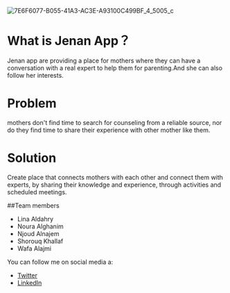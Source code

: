 
![7E6F6077-B055-41A3-AC3E-A93100C499BF_4_5005_c](https://user-images.githubusercontent.com/85634409/204134727-81d4b45f-d6f8-4a03-aad0-471eb414e95d.jpeg)


# What is Jenan App？

Jenan app are providing a place for mothers where they can have a conversation with a real expert to help them for parenting.And she can also follow her interests.

# Problem
 mothers don't find time to search for counseling from a reliable source, nor do they find time to share their experience with other mother like them.
  
# Solution
Create place that connects mothers with each other and connect them with experts, by sharing their knowledge and experience, through activities and scheduled meetings.

##Team members 

- Lina Aldahry
- Noura Alghanim
- Njoud Alnajem 
- Shorouq Khallaf
- Wafa Alajmi

You can follow me on social media a:

- [Twitter](https://twitter.com/njoudCs)
- [LinkedIn](https://www.linkedin.com/in/njoud-saud-1168ba217)

